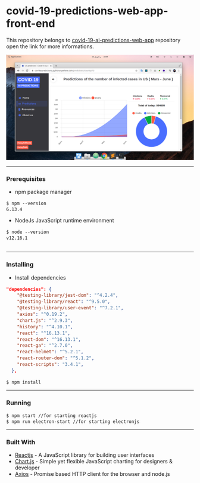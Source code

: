 # covid-19-predictions-web-app-front-end

This repository belongs to  [covid-19-ai-predictions-web-app](https://github.com/seifgh/covid-19-ai-prediction-web-app)  repository open the link for more informations.

<img   src="https://github.com/seifgh/covid-19-predictions-web-app-front-end/blob/master/Screenshot%20from%202020-04-22%2022-08-56.png" />

---
### Prerequisites

- npm package manager 

```
$ npm --version
6.13.4

```
- NodeJs JavaScript runtime environment  
```
$ node --version
v12.16.1


```
---
### Installing

- Install dependencies
```json
"dependencies": {
    "@testing-library/jest-dom": "^4.2.4",
    "@testing-library/react": "^9.5.0",
    "@testing-library/user-event": "^7.2.1",
    "axios": "^0.19.2",
    "chart.js": "^2.9.3",
    "history": "^4.10.1",
    "react": "^16.13.1",
    "react-dom": "^16.13.1",
    "react-ga": "^2.7.0",
    "react-helmet": "^5.2.1",
    "react-router-dom": "^5.1.2",
    "react-scripts": "3.4.1",
  },
```

```terminal
$ npm install
```
---
### Running
```terminal
$ npm start //for starting reactjs
$ npm run electron-start //for starting electronjs
```
---
### Built With
* [Reactjs](https://reactjs.org/) - A JavaScript library for building user interfaces
* [Chart.js](https://www.chartjs.org/) - Simple yet flexible JavaScript charting for designers & developer
* [Axios](https://github.com/axios/axios) - Promise based HTTP client for the browser and node.js
